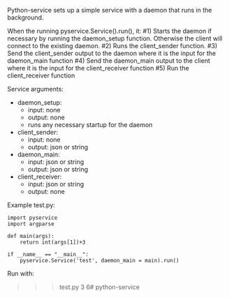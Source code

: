 Python-service sets up a simple service with a daemon that runs in the background.

When the running pyservice.Service().run(), it:
#1) Starts the daemon if necessary by running the daemon_setup function. Otherwise the client will connect to the existing daemon.
#2) Runs the client_sender function.
#3) Send the client_sender output to the daemon where it is the input for the daemon_main function
#4) Send the daemon_main output to the client where it is the input for the client_receiver function
#5) Run the client_receiver function

Service arguments:
- daemon_setup:
  - input: none
  - output: none
  - runs any necessary startup for the daemon
- client_sender:
  - input: none
  - output: json or string
- daemon_main:
  - input: json or string
  - output: json or string
- client_receiver:
  - input: json or string
  - output: none


Example test.py:

```
import pyservice
import argparse

def main(args):
    return int(args[1])+3

if __name__ == "__main__":
    pyservice.Service('test', daemon_main = main).run()
```

Run with:
>>> test.py 3
6# python-service
